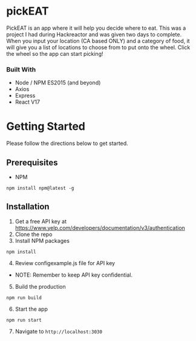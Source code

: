 # pickEAT
PickEAT is an app where it will help you decide where to eat. This was a project I had during Hackreactor and was given two days to complete. When you input your location (CA based ONLY) and a category of food, it will give you a list of locations to choose from to put onto the wheel. Click the wheel so the app can start picking!

### Built With
* Node / NPM ES2015 (and beyond)
* Axios
* Express
* React V17

# Getting Started
Please follow the directions below to get started.

## Prerequisites
* NPM
```
npm install npm@latest -g
```

## Installation
1. Get a free API key at https://www.yelp.com/developers/documentation/v3/authentication
2. Clone the repo
3. Install NPM packages
```
npm install
```
4. Review configexample.js file for API key
* NOTE: Remember to keep API key confidential.
5. Build the production
```
npm run build
```
6. Start the app
```
npm run start
```
7. Navigate to ```http://localhost:3030```